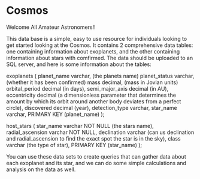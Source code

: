 # Cosmos
Welcome All Amateur Astronomers!!

This data base is a simple, easy to use resource for individuals looking to get started looking at the Cosmos.
It contains 2 comprehensive data tables: one containing information about exoplanets, and the other containing information about stars with comfirmed.
The data should be uploaded to an SQL server, and here is some information about the tables:


exoplanets (
	planet_name varchar, (the planets name)
	planet_status varchar, (whether it has been confirmed)
	mass decimal, (mass in Jovian units)
	orbital_period decimal (in days),
	semi_major_axis decimal (in AU),
	eccentricity decimal (a dimensionless parameter that determines the amount by which its orbit around another body deviates from a perfect circle),
	discovered decimal (year),
	detection_type varchar,
	star_name varchar,
	PRIMARY KEY (planet_name)
);

host_stars (
	star_name varchar NOT NULL (the stars name),
	radial_ascension varchar NOT NULL,
	declination varchar (can us declination and radial_ascension to find the exact spot the star is in the sky),
	class varchar (the type of star),
	PRIMARY KEY (star_name)
);

You can use these data sets to create queries that can gather data about each exoplanet and its star, and we can do some simple calculations and analysis on the data as well.
